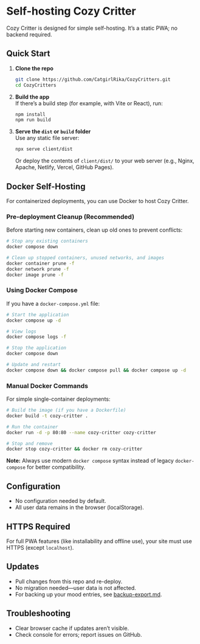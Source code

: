 # Self-hosting Cozy Critter

Cozy Critter is designed for simple self-hosting. It’s a static PWA; no backend required.

## Quick Start

1. **Clone the repo**  
   ```bash
   git clone https://github.com/CatgirlRika/CozyCritters.git
   cd CozyCritters
   ```

2. **Build the app**  
   If there’s a build step (for example, with Vite or React), run:
   ```bash
   npm install
   npm run build
   ```

3. **Serve the `dist` or `build` folder**  
   Use any static file server:
   ```bash
   npx serve client/dist
   ```
   Or deploy the contents of `client/dist/` to your web server (e.g., Nginx, Apache, Netlify, Vercel, GitHub Pages).

## Docker Self-Hosting

For containerized deployments, you can use Docker to host Cozy Critter.

### Pre-deployment Cleanup (Recommended)
Before starting new containers, clean up old ones to prevent conflicts:

```bash
# Stop any existing containers
docker compose down

# Clean up stopped containers, unused networks, and images
docker container prune -f
docker network prune -f
docker image prune -f
```

### Using Docker Compose
If you have a `docker-compose.yml` file:

```bash
# Start the application
docker compose up -d

# View logs
docker compose logs -f

# Stop the application  
docker compose down

# Update and restart
docker compose down && docker compose pull && docker compose up -d
```

### Manual Docker Commands
For simple single-container deployments:

```bash
# Build the image (if you have a Dockerfile)
docker build -t cozy-critter .

# Run the container
docker run -d -p 80:80 --name cozy-critter cozy-critter

# Stop and remove
docker stop cozy-critter && docker rm cozy-critter
```

**Note:** Always use modern `docker compose` syntax instead of legacy `docker-compose` for better compatibility.

## Configuration

- No configuration needed by default.
- All user data remains in the browser (localStorage).

## HTTPS Required

For full PWA features (like installability and offline use), your site must use HTTPS (except `localhost`).

## Updates

- Pull changes from this repo and re-deploy.
- No migration needed—user data is not affected.
- For backing up your mood entries, see [backup-export.md](./backup-export.md).

## Troubleshooting

- Clear browser cache if updates aren’t visible.
- Check console for errors; report issues on GitHub.